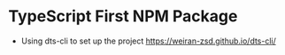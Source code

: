 # TypeScript First NPM Package 

- Using dts-cli to set up the project https://weiran-zsd.github.io/dts-cli/ 
